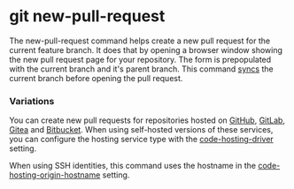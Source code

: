 # git new-pull-request

The new-pull-request command helps create a new pull request for the current
feature branch. It does that by opening a browser window showing the new pull
request page for your repository. The form is prepopulated with the current
branch and it's parent branch. This command [syncs](sync.md) the current branch
before opening the pull request.

### Variations

You can create new pull requests for repositories hosted on
[GitHub](https://github.com/), [GitLab](https://gitlab.com/),
[Gitea](https://gitea.com/) and [Bitbucket](https://bitbucket.org/). When using
self-hosted versions of these services, you can configure the hosting service
type with the [code-hosting-driver](../preferences/code-hosting-driver.md)
setting.

When using SSH identities, this command uses the hostname in the
[code-hosting-origin-hostname](../preferences/code-hosting-origin-hostname.md)
setting.
